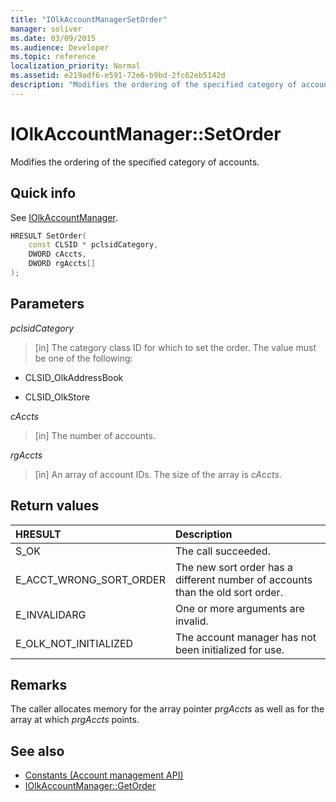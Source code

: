 ```yaml
---
title: "IOlkAccountManagerSetOrder"
manager: soliver
ms.date: 03/09/2015
ms.audience: Developer
ms.topic: reference
localization_priority: Normal
ms.assetid: e219adf6-e591-72e6-b9bd-2fc62eb5142d
description: "Modifies the ordering of the specified category of accounts."
---
```


# IOlkAccountManager::SetOrder

Modifies the ordering of the specified category of accounts.
  
## Quick info

See [IOlkAccountManager](iolkaccountmanager.md).
  
```cpp
HRESULT SetOrder(
    const CLSID * pclsidCategory,
    DWORD cAccts,
    DWORD rgAccts[]
);

```

## Parameters

_pclsidCategory_
  
> [in] The category class ID for which to set the order. The value must be one of the following:
    
   - CLSID_OlkAddressBook
    
   - CLSID_OlkStore
    
_cAccts_
  
> [in] The number of accounts.
    
_rgAccts_
  
> [in] An array of account IDs. The size of the array is  _cAccts_.
    
## Return values

|**HRESULT**|**Description**|
|:-----|:-----|
|S_OK  <br/> |The call succeeded.  <br/> |
|E_ACCT_WRONG_SORT_ORDER  <br/> |The new sort order has a different number of accounts than the old sort order.  <br/> |
|E_INVALIDARG  <br/> |One or more arguments are invalid.  <br/> |
|E_OLK_NOT_INITIALIZED  <br/> |The account manager has not been initialized for use.  <br/> |
   
## Remarks

The caller allocates memory for the array pointer  _prgAccts_ as well as for the array at which  _prgAccts_ points. 
  
## See also

- [Constants (Account management API)](constants-account-management-api.md)  
- [IOlkAccountManager::GetOrder](iolkaccountmanager-getorder.md)

